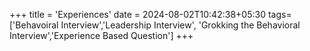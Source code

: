 +++
title = 'Experiences'
date = 2024-08-02T10:42:38+05:30
tags=['Behavoiral Interview','Leadership Interview', 'Grokking the Behavioral Interview','Experience Based Question']
+++


